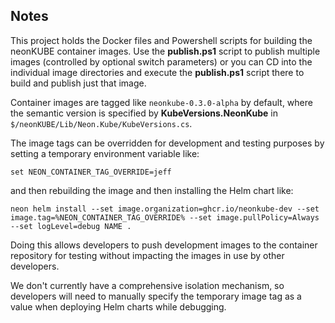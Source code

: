 Notes
-----
This project holds the Docker files and Powershell scripts for building the neonKUBE 
container images.  Use the **publish.ps1** script to publish multiple images (controlled
by optional switch parameters) or you can CD into the individual image directories and
execute the **publish.ps1** script there to build and publish just that image.

Container images are tagged like `neonkube-0.3.0-alpha` by default, where the semantic 
version is specified by **KubeVersions.NeonKube** in `$/neonKUBE/Lib/Neon.Kube/KubeVersions.cs`.

The image tags can be overridden for development and testing purposes by setting a temporary
environment variable like:

```
set NEON_CONTAINER_TAG_OVERRIDE=jeff
```

and then rebuilding the image and then installing the Helm chart like:

```
neon helm install --set image.organization=ghcr.io/neonkube-dev --set image.tag=%NEON_CONTAINER_TAG_OVERRIDE% --set image.pullPolicy=Always --set logLevel=debug NAME .
```

Doing this allows developers to push development images to the container repository for
testing without impacting the images in use by other developers.

We don't currently have a comprehensive isolation mechanism, so developers will need to
manually specify the temporary image tag as a value when deploying Helm charts while
debugging.
